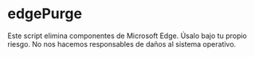 # edgePurge
Este script elimina componentes de Microsoft Edge. Úsalo bajo tu propio riesgo. No nos hacemos responsables de daños al sistema operativo.

